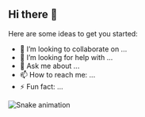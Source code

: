 ## Hi there 👋

Here are some ideas to get you started:

- 👯 I’m looking to collaborate on ...
- 🤔 I’m looking for help with ...
- 💬 Ask me about ...
- 📫 How to reach me: ...
- ⚡ Fun fact: ...


![Snake animation](https://github.com/mirsaid-mirzohidov/mirsaid-mirzohidov/blob/output/github-contribution-grid-snake.svg)

